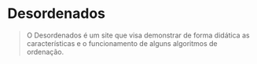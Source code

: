 # Desordenados
> O Desordenados é um site que visa demonstrar de forma didática as características e o funcionamento de alguns algoritmos de ordenação.
